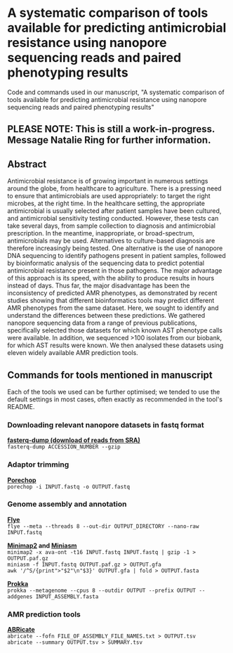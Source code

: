 # A systematic comparison of tools available for predicting antimicrobial resistance using nanopore sequencing reads and paired phenotyping results
Code and commands used in our manuscript, "A systematic comparison of tools available for predicting antimicrobial resistance using nanopore sequencing reads and paired phenotyping results"


## PLEASE NOTE: This is still a work-in-progress. Message Natalie Ring for further information.

## Abstract
Antimicrobial resistance is of growing important in numerous settings around the globe, from healthcare to agriculture. There is a pressing need to ensure that antimicrobials are used appropriately: to target the right microbes, at the right time. In the healthcare setting, the appropriate antimicrobial is usually selected after patient samples have been cultured, and antimicrobial sensitivity testing conducted. However, these tests can take several days, from sample collection to diagnosis and antimicrobial prescription. In the meantime, inappropriate, or broad-spectrum, antimicrobials may be used. Alternatives to culture-based diagnosis are therefore increasingly being tested. One alternative is the use of nanopore DNA sequencing to identify pathogens present in patient samples, followed by bioinformatic analysis of the sequencing data to predict potential antimicrobial resistance present in those pathogens. The major advantage of this approach is its speed, with the ability to produce results in hours instead of days. Thus far, the major disadvantage has been the inconsistency of predicted AMR phenotypes, as demonstrated by recent studies showing that different bioinformatics tools may predict different AMR phenotypes from the same dataset. Here, we sought to identify and understand the differences between these predictions. We gathered nanopore sequencing data from a range of previous publications, specifically selected those datasets for which known AST phenotype calls were available. In addition, we sequenced >100 isolates from our biobank, for which AST results were known. We then analysed these datasets using eleven widely available AMR prediction tools. 


## Commands for tools mentioned in manuscript
Each of the tools we used can be further optimised; we tended to use the default settings in most cases, often exactly as recommended in the tool's README.
### Downloading relevant nanopore datasets in fastq format
**[fasterq-dump (download of reads from SRA)](https://github.com/ncbi/sra-tools)**  
`fasterq-dump ACCESSION_NUMBER --gzip`

### Adaptor trimming
**[Porechop](https://github.com/rrwick/Porechop)**  
`porechop -i INPUT.fastq -o OUTPUT.fastq`


### Genome assembly and annotation
**[Flye](https://github.com/fenderglass/Flye)**  
`flye --meta --threads 8 --out-dir OUTPUT_DIRECTORY --nano-raw INPUT.fastq`

**[Minimap2](https://github.com/lh3/Minimap2) and [Miniasm](https://github.com/lh3/Miniasm)**  
`minimap2 -x ava-ont -t16 INPUT.fastq INPUT.fastq | gzip -1 > OUTPUT.paf.gz`                                                                                                  
`miniasm -f INPUT.fastq OUTPUT.paf.gz > OUTPUT.gfa`                                                                                                           
`awk '/^S/{print">"$2"\n"$3}' OUTPUT.gfa | fold > OUTPUT.fasta`

**[Prokka](https://github.com/tseemann/Prokka)**                                                                                                            
`prokka --metagenome --cpus 8 --outdir OUTPUT --prefix OUTPUT --addgenes INPUT_ASSEMBLY.fasta`

### AMR prediction tools                                                                                                                                    
**[ABRicate](https://github.com/tseemann/ABRicate)**                                                                                                     
`abricate --fofn FILE_OF_ASSEMBLY_FILE_NAMES.txt > OUTPUT.tsv`                                                                        
`abricate --summary OUTPUT.tsv > SUMMARY.tsv`


